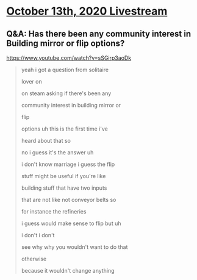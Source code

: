 # [October 13th, 2020 Livestream](../2020-10-13.md)
## Q&A: Has there been any community interest in Building mirror or flip options?
https://www.youtube.com/watch?v=sSGirp3aoDk
> yeah i got a question from solitaire
>
> lover on
>
> on steam asking if there's been any
>
> community interest in building mirror or
>
> flip
>
> options uh this is the first time i've
>
> heard about that so
>
> no i guess it's the answer uh
>
> i don't know marriage i guess the flip
>
> stuff might be useful if you're like
>
> building stuff that have two inputs
>
> that are not like not conveyor belts so
>
> for instance the refineries
>
> i guess would make sense to flip but uh
>
> i don't i don't
>
> see why why you wouldn't want to do that
>
> otherwise
>
> because it wouldn't change anything
>
